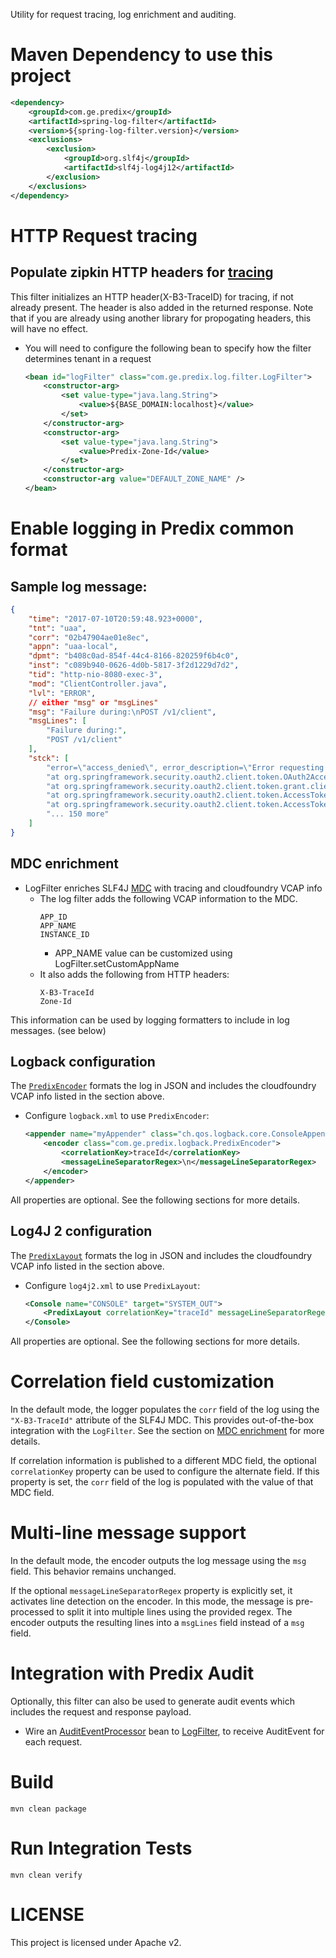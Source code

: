 Utility  for request tracing, log enrichment and auditing.

# Maven Dependency to use this project

```xml
<dependency>
    <groupId>com.ge.predix</groupId>
    <artifactId>spring-log-filter</artifactId>
    <version>${spring-log-filter.version}</version>
    <exclusions>
        <exclusion>
            <groupId>org.slf4j</groupId>
            <artifactId>slf4j-log4j12</artifactId>
        </exclusion>
    </exclusions>
</dependency>
```

# HTTP Request tracing

## Populate zipkin HTTP headers for [tracing](opentracing.io)

This filter initializes an HTTP header(X-B3-TraceID) for tracing, if not already present. The header is also added in the returned response.  Note that if you are already using another library for propogating headers, this will have no effect.

* You will need to configure the following bean to specify how the filter determines tenant in a request
  ```xml
  <bean id="logFilter" class="com.ge.predix.log.filter.LogFilter">
      <constructor-arg>
          <set value-type="java.lang.String">
              <value>${BASE_DOMAIN:localhost}</value>
          </set>
      </constructor-arg>
      <constructor-arg>
          <set value-type="java.lang.String">
              <value>Predix-Zone-Id</value>
          </set>
      </constructor-arg>
      <constructor-arg value="DEFAULT_ZONE_NAME" />
  </bean>
  ```

# Enable logging in Predix common format

## Sample log message:

```json
{
    "time": "2017-07-10T20:59:48.923+0000",
    "tnt": "uaa",
    "corr": "02b47904ae01e8ec",
    "appn": "uaa-local",
    "dpmt": "b408c0ad-854f-44c4-8166-820259f6b4c0",
    "inst": "c089b940-0626-4d0b-5817-3f2d1229d7d2",
    "tid": "http-nio-8080-exec-3",
    "mod": "ClientController.java",
    "lvl": "ERROR",
    // either "msg" or "msgLines"
    "msg": "Failure during:\nPOST /v1/client",
    "msgLines": [
        "Failure during:",
        "POST /v1/client"
    ],
    "stck": [
        "error=\"access_denied\", error_description=\"Error requesting access token.\"",
        "at org.springframework.security.oauth2.client.token.OAuth2AccessTokenSupport.retrieveToken(OAuth2AccessTokenSupport.java:145)",
        "at org.springframework.security.oauth2.client.token.grant.client.ClientCredentialsAccessTokenProvider.obtainAccessToken(ClientCredentialsAccessTokenProvider.java:44)",
        "at org.springframework.security.oauth2.client.token.AccessTokenProviderChain.obtainNewAccessTokenInternal(AccessTokenProviderChain.java:148)",
        "at org.springframework.security.oauth2.client.token.AccessTokenProviderChain.obtainAccessToken(AccessTokenProviderChain.java:121)",
        "... 150 more"
    ]
}
```

## MDC enrichment

* LogFilter enriches SLF4J [MDC](https://logback.qos.ch/manual/mdc.html) with tracing and cloudfoundry VCAP info
   * The log filter adds the following VCAP information to the MDC. 
      ```
      APP_ID
      APP_NAME
      INSTANCE_ID
      ```
      * APP_NAME value can be customized using LogFilter.setCustomAppName
    * It also adds the following from HTTP headers:
      ```
      X-B3-TraceId
      Zone-Id
      ```

This information can be used by logging formatters to include in log messages. (see below)

## Logback configuration

The [`PredixEncoder`](src/main/java/com/ge/predix/logback/PredixEncoder.java) formats the log in JSON and includes the cloudfoundry VCAP info listed in the section above.

* Configure `logback.xml` to use `PredixEncoder`:
  ```xml
  <appender name="myAppender" class="ch.qos.logback.core.ConsoleAppender">
      <encoder class="com.ge.predix.logback.PredixEncoder">
          <correlationKey>traceId</correlationKey>
          <messageLineSeparatorRegex>\n</messageLineSeparatorRegex>
      </encoder>
  </appender>
  ```

All properties are optional. See the following sections for more details.

## Log4J 2 configuration

The [`PredixLayout`](src/main/java/com/ge/predix/log4j2/PredixLayout.java) formats the log in JSON and includes the cloudfoundry VCAP info listed in the section above.

* Configure `log4j2.xml` to use `PredixLayout`:
  ```xml
  <Console name="CONSOLE" target="SYSTEM_OUT">
      <PredixLayout correlationKey="traceId" messageLineSeparatorRegex="\n" />
  </Console>
  ```

All properties are optional. See the following sections for more details.

# Correlation field customization

In the default mode, the logger populates the `corr` field of the log using the `"X-B3-TraceId"` attribute of the SLF4J MDC.
This provides out-of-the-box integration with the `LogFilter`. See the section on [MDC enrichment](#mdc-enrichment)
for more details.

If correlation information is published to a different MDC field, the optional `correlationKey` property can be used to configure
the alternate field. If this property is set, the `corr` field of the log is populated with the value of that MDC field.

# Multi-line message support

In the default mode, the encoder outputs the log message using the `msg` field. This behavior remains unchanged.

If the optional `messageLineSeparatorRegex` property is explicitly set, it activates line detection on the encoder.
In this mode, the message is pre-processed to split it into multiple lines using the provided regex. The encoder outputs
the resulting lines into a `msgLines` field instead of a `msg` field.

# Integration with Predix Audit

Optionally, this filter can also be used to generate audit events which includes the request and response payload.

  * Wire an [AuditEventProcessor](src/main/java/com/ge/predix/audit/AuditEventProcessor.java) bean to 
[LogFilter](src/main/java/com/ge/predix/log/filter/LogFilter.java), to receive AuditEvent for each request.

# Build

```
mvn clean package
```

# Run Integration Tests

```
mvn clean verify
```

# LICENSE

This project is licensed under Apache v2.
